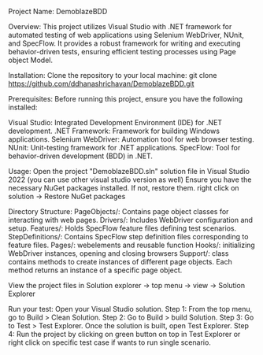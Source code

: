 Project Name:
DemoblazeBDD 

Overview: This project utilizes Visual Studio with .NET framework for automated testing of web applications using Selenium WebDriver, NUnit, and SpecFlow. It provides a robust framework for writing and executing behavior-driven tests, ensuring efficient testing processes using Page object Model.

Installation:
Clone the repository to your local machine:
git clone https://github.com/ddhanashrichavan/DemoblazeBDD.git

Prerequisites:
Before running this project, ensure you have the following installed:

Visual Studio: Integrated Development Environment (IDE) for .NET development.
.NET Framework: Framework for building Windows applications.
Selenium WebDriver: Automation tool for web browser testing.
NUnit: Unit-testing framework for .NET applications.
SpecFlow: Tool for behavior-driven development (BDD) in .NET.

Usage:
Open the project "DemoblazeBDD.sln" solution file in Visual Studio 2022 (you can use other visual studio version as well)
Ensure you have the necessary NuGet packages installed. If not, restore them.
right click on solution -> Restore NuGet packages 



Directory Structure:
PageObjects/: Contains page object classes for interacting with web pages.
Drivers/: Includes WebDriver configuration and setup.
Features/: Holds SpecFlow feature files defining test scenarios.
StepDefinitions/: Contains SpecFlow step definition files corresponding to feature files.
Pages/: webelements and reusable function
Hooks/: initializing WebDriver instances, opening and closing browsers
Support/: class contains methods to create instances of different page objects.
Each method returns an instance of a specific page object.

View the project files in Solution explorer -> top menu -> view -> Solution Explorer

Run your test:
Open your Visual Studio solution.
Step 1: From the top menu, go to Build > Clean Solution.
Step 2: Go to Build > build Solution.
Step 3: Go to Test > Test Explorer.
Once the solution is built, open Test Explorer.
Step 4: Run the project by clicking on green button on top in Test Explorer or right click on specific test case if wants to run single scenario.







